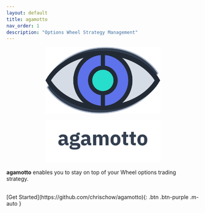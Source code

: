 ```yaml
---
layout: default
title: agamotto
nav_order: 1
description: "Options Wheel Strategy Management"
---
```



<p align="center">
    <img src="https://raw.githubusercontent.com/chrischow/agamotto/main/project/static/img/agamotto.png" width="300">
</p>

<p align="center">
    <img src="https://raw.githubusercontent.com/chrischow/agamotto/main/project/static/img/agamotto_word.png" width="300">
</p>

**agamotto** enables you to stay on top of your Wheel options trading strategy.

<br>

<span class="fs-5">
[Get Started](https://github.com/chrischow/agamotto){: .btn .btn-purple .m-auto }
</span>